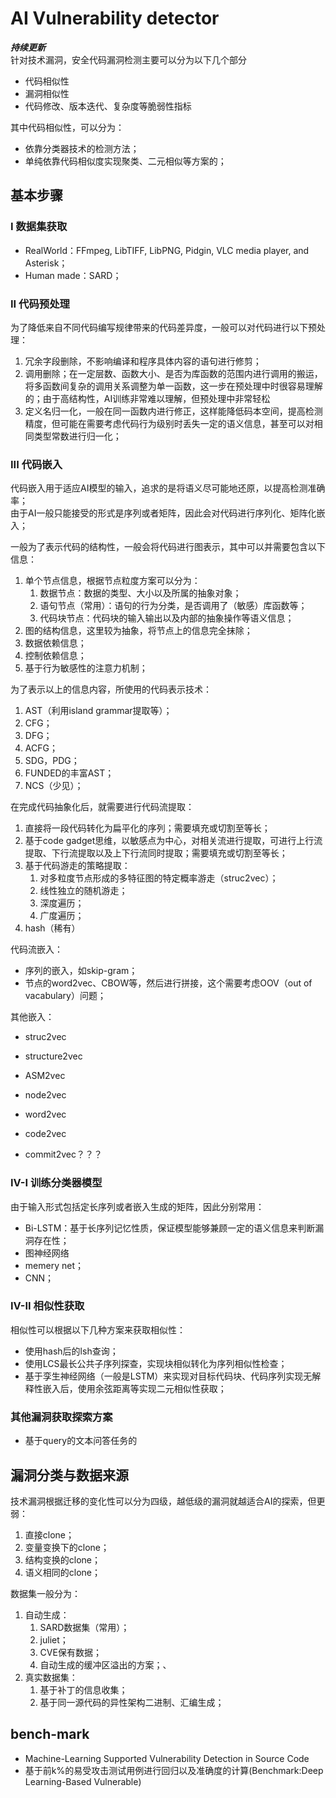 <!--
 * @Author: Suez_kip 287140262@qq.com
 * @Date: 2022-11-30 14:18:45
 * @LastEditTime: 2022-11-30 20:51:21
 * @LastEditors: Suez_kip
 * @Description: Conclusion
-->
# AI Vulnerability detector

***持续更新***  
针对技术漏洞，安全代码漏洞检测主要可以分为以下几个部分

- 代码相似性
- 漏洞相似性
- 代码修改、版本迭代、复杂度等脆弱性指标

其中代码相似性，可以分为：

- 依靠分类器技术的检测方法；
- 单纯依靠代码相似度实现聚类、二元相似等方案的；

## 基本步骤

### I 数据集获取

- RealWorld：FFmpeg, LibTIFF, LibPNG, Pidgin, VLC media player, and Asterisk；
- Human made：SARD；

### II 代码预处理

为了降低来自不同代码编写规律带来的代码差异度，一般可以对代码进行以下预处理：

1. 冗余字段删除，不影响编译和程序具体内容的语句进行修剪；
2. 调用删除；在一定层数、函数大小、是否为库函数的范围内进行调用的搬运，将多函数间复杂的调用关系调整为单一函数，这一步在预处理中时很容易理解的；由于高结构性，AI训练非常难以理解，但预处理中非常轻松
3. 定义名归一化，一般在同一函数内进行修正，这样能降低码本空间，提高检测精度，但可能在需要考虑代码行为级别时丢失一定的语义信息，甚至可以对相同类型常数进行归一化；

### III 代码嵌入

代码嵌入用于适应AI模型的输入，追求的是将语义尽可能地还原，以提高检测准确率；  
由于AI一般只能接受的形式是序列或者矩阵，因此会对代码进行序列化、矩阵化嵌入；  

一般为了表示代码的结构性，一般会将代码进行图表示，其中可以并需要包含以下信息：  

1. 单个节点信息，根据节点粒度方案可以分为：
   1. 数据节点：数据的类型、大小以及所属的抽象对象；
   2. 语句节点（常用）：语句的行为分类，是否调用了（敏感）库函数等；
   3. 代码块节点：代码块的输入输出以及内部的抽象操作等语义信息；
2. 图的结构信息，这里较为抽象，将节点上的信息完全抹除；
3. 数据依赖信息；
4. 控制依赖信息；
5. 基于行为敏感性的注意力机制；

为了表示以上的信息内容，所使用的代码表示技术：

1. AST（利用island grammar提取等）；
2. CFG；
3. DFG；
4. ACFG；
5. SDG，PDG；
6. FUNDED的丰富AST；
7. NCS（少见）；

在完成代码抽象化后，就需要进行代码流提取：

1. 直接将一段代码转化为扁平化的序列；需要填充或切割至等长；
2. 基于code gadget思维，以敏感点为中心，对相关流进行提取，可进行上行流提取、下行流提取以及上下行流同时提取；需要填充或切割至等长；
3. 基于代码游走的策略提取：
   1. 对多粒度节点形成的多特征图的特定概率游走（struc2vec）；
   2. 线性独立的随机游走；
   3. 深度遍历；
   4. 广度遍历；
4. hash（稀有）

代码流嵌入：

- 序列的嵌入，如skip-gram；
- 节点的word2vec、CBOW等，然后进行拼接，这个需要考虑OOV（out of  vacabulary）问题；

其他嵌入：

- struc2vec
- structure2vec
- ASM2vec
- node2vec
- word2vec
- code2vec

- commit2vec？？？

### IV-I 训练分类器模型

由于输入形式包括定长序列或者嵌入生成的矩阵，因此分别常用：

- Bi-LSTM：基于长序列记忆性质，保证模型能够兼顾一定的语义信息来判断漏洞存在性；
- 图神经网络
- memery net；
- CNN；

### IV-II 相似性获取

相似性可以根据以下几种方案来获取相似性：

- 使用hash后的lsh查询；
- 使用LCS最长公共子序列探查，实现块相似转化为序列相似性检查；
- 基于孪生神经网络（一般是LSTM）来实现对目标代码块、代码序列实现无解释性嵌入后，使用余弦距离等实现二元相似性获取；

### 其他漏洞获取探索方案

- 基于query的文本问答任务的

## 漏洞分类与数据来源

技术漏洞根据迁移的变化性可以分为四级，越低级的漏洞就越适合AI的探索，但更弱：

1. 直接clone；
2. 变量变换下的clone；
3. 结构变换的clone；
4. 语义相同的clone；

数据集一般分为：

1. 自动生成：
   1. SARD数据集（常用）；
   2. juliet；
   3. CVE保有数据；
   4. 自动生成的缓冲区溢出的方案；、
2. 真实数据集：
   1. 基于补丁的信息收集；
   2. 基于同一源代码的异性架构二进制、汇编生成；

## bench-mark

- Machine-Learning Supported Vulnerability Detection in Source Code
- 基于前k%的易受攻击测试用例进行回归以及准确度的计算(Benchmark:Deep Learning-Based Vulnerable)
